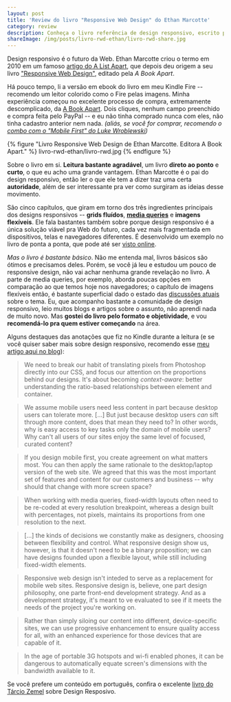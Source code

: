 ```yaml
---
layout: post
title: 'Review do livro "Responsive Web Design" do Ethan Marcotte'
category: review
description: Conheça o livro referência de design responsivo, escrito pelo criador da técnica, Ethan Marcotte
shareImage: /img/posts/livro-rwd-ethan/livro-rwd-share.jpg
---
```


Design responsivo é o futuro da Web. Ethan Marcotte criou o termo em 2010 em um famoso [artigo do A List Apart](http://www.alistapart.com/articles/responsive-web-design/ "Artigo original do Ethan sobre RWD"), que depois deu origem a seu livro ["Responsive Web Design"](http://www.abookapart.com/products/responsive-web-design), editado pela *A Book Apart*.

Há pouco tempo, li a versão em ebook do livro em meu Kindle Fire -- recomendo um leitor colorido como o Fire pelas imagens. Minha experiência começou no excelente processo de compra, extremamente descomplicado, da [A Book Apart](http://www.abookapart.com/). Dois cliques, nenhum campo preenchido e compra feita pelo PayPal -- e eu não tinha comprado nunca com eles, não tinha cadastro anterior nem nada. *(aliás, se você for comprar, recomendo o [combo com o "Mobile First" do Luke Wroblewski](http://www.abookapart.com/products/mobile-first-responsive-web-design-bundle))*

{% figure "Livro Responsive Web Design de Ethan Marcotte. Editora A Book Apart." %}
	livro-rwd-ethan/livro-rwd.jpg
{% endfigure %}

Sobre o livro em si. **Leitura bastante agradável**, um livro **direto ao ponto** e **curto**, o que eu acho uma grande vantagem. Ethan Marcotte é o pai do design responsivo, então ler o que ele tem a dizer traz uma certa **autoridade**, além de ser interessante pra ver como surgiram as ideias desse movimento.

São cinco capítulos, que giram em torno dos três ingredientes principais dos designs responsivos -- **grids fluídos**, **[media queries](http://blog.caelum.com.br/flexibilidade-em-paginas-para-dispositivos-moveis-com-media-queries/ "Artigo sobre Media queries no Blog da Caelum")** e **imagens flexíveis**. Ele fala bastantes também sobre porque design responsivo é a única solução viável pra Web do futuro, cada vez mais fragmentada em dispositivos, telas e navegadores diferentes. É desenvolvido um exemplo no livro de ponta a ponta, que pode até ser [visto online](http://responsivewebdesign.com/robot/ "Exemplo do livro").

*Mas o livro é bastante básico*. Não me entenda mal, livros básicos são ótimos e precisamos deles. Porém, se você já leu e estudou um pouco de responsive design, não vai achar nenhuma grande revelação no livro. A parte de media queries, por exemplo, aborda poucas opções em comparação ao que temos hoje nos navegadores; o capítulo de imagens flexíveis então, é bastante superficial dado o estado das [discussões atuais](http://css-tricks.com/which-responsive-images-solution-should-you-use/ "Vários frameworks de imagens responsivas") sobre o tema. Eu, que acompanho bastante a comunidade de design responsivo, leio muitos blogs e artigos sobre o assunto, não aprendi nada de muito novo. Mas **gostei do livro pelo formato e objetividade**, e vou **recomendá-lo pra quem estiver começando** na área.

Alguns destaques das anotações que fiz no Kindle durante a leitura (e se você quiser saber mais sobre design responsivo, recomendo esse [meu artigo aqui no blog](/responsive-web-design/ "Artigo: Design Responsivo por uma Web Única")):

> We need to break our habit of translating pixels from Photoshop directly into our CSS, and focus our attention on the proportions behind our designs. It's about becoming *context-aware*: better understanding the ratio-based relationships between element and container.

> We assume mobile users need less content in part because desktop users can tolerate more. [...] But just because desktop users *can* sift through more content, does that mean they need to? In other words, why is easy access to key tasks only the domain of mobile users? Why can't all users of our sites enjoy the same level of focused, curated content?

> If you design mobile first, you create agreement on what matters most. You can then apply the same rationale to the desktop/laptop version of the web site. We agreed that this was the most important set of features and content for our customers and business -- why should that change with more screen space?

> When working with media queries, fixed-width layouts often need to be re-coded at every resolution breakpoint, whereas a design built with percentages, not pixels, maintains its proportions from one resolution to the next.

> [...] the kinds of decisions we constantly make as designers, choosing between flexibility and control. What responsive design show us, however, is that it doesn't need to be a binary proposition; we can have designs founded upon a flexible layout, while still including fixed-width elements.

> Responsive web design isn't inteded to serve as a replacement for mobile web sites. Responsive design is,  believe, one part design philosophy, one parte front-end development strategy. And as a development strategy, it's meant to ve evaluated to see if it meets the needs of the project you're working on.

> Rather than simply siloing our content into different, device-specific sites, we can use progressive enhancement to ensure quality access for all, with an enhanced experience for those devices that are capable of it.

> In the age of portable 3G hotspots and wi-fi enabled phones, it can be dangerous to automatically equate screen's dimensions with the bandwidth available to it.

Se você prefere um conteúdo em português, confira o excelente [livro do Tárcio Zemel](http://sergiolopes.org/review-livro-web-design-responsivo-tarcio-zemel/) sobre Design Resposivo. 